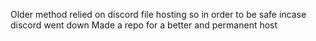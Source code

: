 Older method relied on discord file hosting so in order to be safe incase discord went down
Made a repo for a better and permanent host
